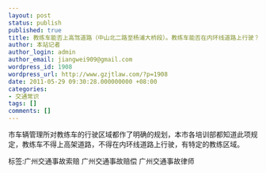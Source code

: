 ```yaml
---
layout: post
status: publish
published: true
title: 教练车能否上高驾道路（中山北二路至杨浦大桥段）。教练车能否在内环线道路上行驶？
author: 本站记者
author_login: admin
author_email: jiangwei909@gmail.com
wordpress_id: 1908
wordpress_url: http://www.gzjtlaw.com/?p=1908
date: 2011-05-29 09:30:28.000000000 +08:00
categories:
- 交通常识
tags: []
comments: []
---
```

市车辆管理所对教练车的行驶区域都作了明确的规划，本市各培训部都知道此项规定，教练车不得上高架道路，不得在内环线道路上行驶，有特定的教练区域。标签:广州交通事故索赔 广州交通事故赔偿 广州交通事故律师
